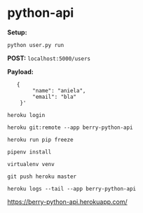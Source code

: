 # python-api

**Setup:**

```python user.py run```

**POST:**
```localhost:5000/users```

**Payload:**
```
   {
        "name": "aniela",
        "email": "bla"
    }'
```
```
heroku login
```
``` 
heroku git:remote --app berry-python-api
```
```
heroku run pip freeze
```
```
pipenv install
```
```
virtualenv venv
```
```
git push heroku master
```
```
heroku logs --tail --app berry-python-api
```

https://berry-python-api.herokuapp.com/